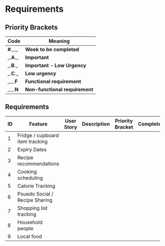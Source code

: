 # Requirements

## Priority Brackets

| Code        | Meaning                        |
| ----------- | ------------------------------ |
| **#**.\_.\_ | **Week to be completed**       |
| \_.**A**.\_ | **Important**                  |
| \_.**B**.\_ | **Important - Low Urgency**    |
| \_.**C**.\_ | **Low urgency**                |
| \_.\_.**F** | **Functional requirement**     |
| \_.\_.**N** | **Non-functional requirement** |

## Requirements

| ID  | Feature                         | User Story | Description | Priority Bracket | Complete? |
| --- | ------------------------------- | ---------- | ----------- | ---------------- | --------- |
| 1   | Fridge / cupboard item tracking |
| 2   | Expiry Dates                    |
| 3   | Recipe recommendations          |
| 4   | Cooking scheduling              |
| 5   | Calorie Tracking                |
| 6   | Psuedo Social / Recipe Sharing  |
| 7   | Shopping list tracking          |
| 8   | Household people                |
| 9   | Local food                      |
